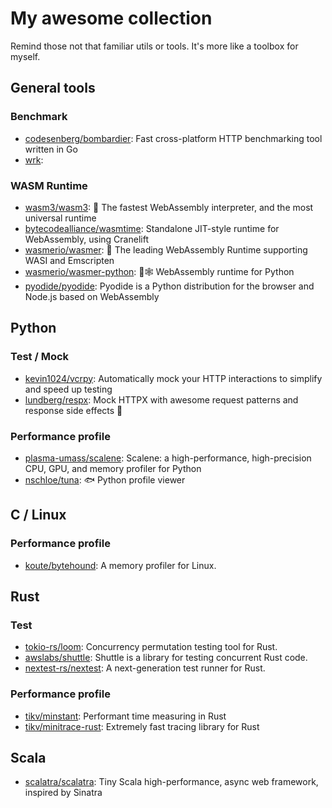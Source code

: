 # My awesome collection

Remind those not that familiar utils or tools. It's more like a toolbox for myself.

## General tools

### Benchmark

* [codesenberg/bombardier](https://github.com/codesenberg/bombardier): Fast cross-platform HTTP benchmarking tool written in Go
* [wrk]():

### WASM Runtime

* [wasm3/wasm3](https://github.com/wasm3/wasm3): 🚀 The fastest WebAssembly interpreter, and the most universal runtime
* [bytecodealliance/wasmtime](https://github.com/bytecodealliance/wasmtime): Standalone JIT-style runtime for WebAssembly, using Cranelift
* [wasmerio/wasmer](https://github.com/wasmerio/wasmer): 🚀 The leading WebAssembly Runtime supporting WASI and Emscripten
* [wasmerio/wasmer-python](https://github.com/wasmerio/wasmer-python): 🐍🕸 WebAssembly runtime for Python
* [pyodide/pyodide](https://github.com/pyodide/pyodide): Pyodide is a Python distribution for the browser and Node.js based on WebAssembly

## Python

### Test / Mock

* [kevin1024/vcrpy](https://github.com/kevin1024/vcrpy): Automatically mock your HTTP interactions to simplify and speed up testing
* [lundberg/respx](https://github.com/lundberg/respx): Mock HTTPX with awesome request patterns and response side effects 🦋

### Performance profile

* [plasma-umass/scalene](https://github.com/plasma-umass/scalene): Scalene: a high-performance, high-precision CPU, GPU, and memory profiler for Python
* [nschloe/tuna](https://github.com/nschloe/tuna): 🐟 Python profile viewer

## C / Linux

### Performance profile

* [koute/bytehound](https://github.com/koute/bytehound): A memory profiler for Linux.

## Rust

### Test

* [tokio-rs/loom](https://github.com/tokio-rs/loom): Concurrency permutation testing tool for Rust.
* [awslabs/shuttle](https://github.com/awslabs/shuttle): Shuttle is a library for testing concurrent Rust code.
* [nextest-rs/nextest](https://github.com/nextest-rs/nextest): A next-generation test runner for Rust.

### Performance profile

* [tikv/minstant](https://github.com/tikv/minstant): Performant time measuring in Rust
* [tikv/minitrace-rust](https://github.com/tikv/minitrace-rust): Extremely fast tracing library for Rust

## Scala

* [scalatra/scalatra](https://github.com/scalatra/scalatra):  Tiny Scala high-performance, async web framework, inspired by Sinatra




